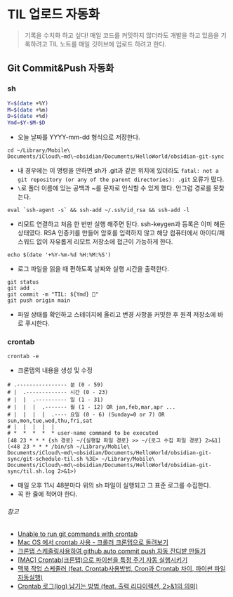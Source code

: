 # TIL 업로드 자동화
> 기록을 수치화 하고 싶다! 매일 코드를 커밋하지 않더라도 개발을 하고 있음을 기록하려고 TIL 노트를 매일 깃허브에 업로드 하려고 한다.

## Git Commit&Push 자동화 
### sh

```sh
Y=$(date +%Y)
M=$(date +%m)
D=$(date +%d)
Ymd=$Y-$M-$D
```
- 오늘 날짜를 YYYY-mm-dd 형식으로 저장한다.
```
cd ~/Library/Mobile\ Documents/iCloud\~md\~obsidian/Documents/HelloWorld/obsidian-git-sync 
```
- 내 경우에는 이 명령을 안하면 sh가 .git과 같은 위치에 있더라도 `fatal: not a git repository (or any of the parent directories): .git` 오류가 떴다.
- `\`로 폴더 이름에 있는 공백과 ~를 문자로 인식할 수 있게 했다. 안그럼 경로를 못찾는다.
```
eval `ssh-agent -s` && ssh-add ~/.ssh/id_rsa && ssh-add -l
```
- 리모트 연결하고 처음 한 번만 실행 해주면 된다. ssh-keygen과 등록은 이미 해둔 상태였다. RSA 인증키를 만들어 암호를 입력하지 않고 해당 컴퓨터에서 아이디/패스워드 없이 자유롭게 리모트 저장소에 접근이 가능하게 한다.
```
echo $(date '+%Y-%m-%d %H:%M:%S')
```
- 로그 파일을 읽을 때 편하도록 날짜와 실행 시간을 출력한다.
```
git status
git add .
git commit -m "TIL: ${Ymd} 🌱"
git push origin main
```
- 파일 상태를 확인하고 스테이지에 올리고 변경 사항을 커밋한 후 원격 저장소에 바로 푸시한다.
### crontab
```cron
crontab -e
```
- 크론탭의 내용을 생성 및 수정
```cron
# .---------------- 분 (0 - 59)
# |  .------------- 시간 (0 - 23)
# |  |  .---------- 일 (1 - 31)
# |  |  |  .------- 월 (1 - 12) OR jan,feb,mar,apr ...
# |  |  |  |  .---- 요일 (0 - 6) (Sunday=0 or 7) OR sun,mon,tue,wed,thu,fri,sat
# |  |  |  |  |                  
# *  *  *  *  * user-name command to be executed
[48 23 * * * {sh 경로} ~/{실행할 파일 경로} >> ~/{로그 수집 파일 경로} 2>&1](<48 23 * * * /bin/sh ~/Library/Mobile\ Documents/iCloud\~md\~obsidian/Documents/HelloWorld/obsidian-git-sync/git-schedule-til.sh %3E> ~/Library/Mobile\ Documents/iCloud\~md\~obsidian/Documents/HelloWorld/obsidian-git-sync/til.sh.log 2>&1>)
```
- 매일 오후 11시 48분마다 위의 sh 파일이 실행되고 그 표준 로그를 수집한다.
- 꼭 한 줄에 적어야 한다.
###### 참고
- [Unable to run git commands with crontab](https://stackoverflow.com/questions/55966634/unable-to-run-git-commands-with-crontab)
- [Mac OS 에서 crontab 사용 - 크롤러 크론탭으로 돌려보기](https://f-dever-error-log.tistory.com/29)
- [크론탭 스케줄링사용하여 github auto commit push 자동 잔디밭 만들기](https://shlee0882.tistory.com/270)
- [[MAC] Crontab(크론탭)으로 파이썬을 특정 주기 자동 실행시키기](https://23log.tistory.com/174)
- [맥북 작업 스케줄러 (feat. Crontab사용방법, Cron과 Crontab 차이, 파이썬 파일 자동실행)](https://june98.tistory.com/101)
- [Crontab 로그(log) 남기는 방법 (feat. 출력 리다이렉션, 2>&1의 의미)](https://june98.tistory.com/102)